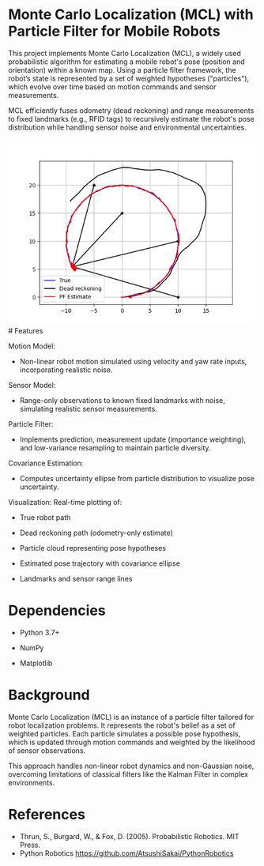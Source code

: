 # Monte Carlo Localization (MCL) with Particle Filter for Mobile Robots

This project implements Monte Carlo Localization (MCL), a widely used probabilistic algorithm for estimating a mobile robot's pose (position and orientation) within a known map. Using a particle filter framework, the robot’s state is represented by a set of weighted hypotheses ("particles"), which evolve over time based on motion commands and sensor measurements.

MCL efficiently fuses odometry (dead reckoning) and range measurements to fixed landmarks (e.g., RFID tags) to recursively estimate the robot's pose distribution while handling sensor noise and environmental uncertainties.

<img src = "pf_localization.png">
# Features

Motion Model: 
- Non-linear robot motion simulated using velocity and yaw rate inputs, incorporating realistic noise.

Sensor Model: 
- Range-only observations to known fixed landmarks with noise, simulating realistic sensor measurements.

Particle Filter: 
- Implements prediction, measurement update (importance weighting), and low-variance resampling to maintain particle diversity.

Covariance Estimation: 
- Computes uncertainty ellipse from particle distribution to visualize pose uncertainty.

Visualization: 
Real-time plotting of:

- True robot path

- Dead reckoning path (odometry-only estimate)

- Particle cloud representing pose hypotheses

- Estimated pose trajectory with covariance ellipse

- Landmarks and sensor range lines

# Dependencies

- Python 3.7+

- NumPy

- Matplotlib

# Background

Monte Carlo Localization (MCL) is an instance of a particle filter tailored for robot localization problems. It represents the robot's belief as a set of weighted particles. Each particle simulates a possible pose hypothesis, which is updated through motion commands and weighted by the likelihood of sensor observations.

This approach handles non-linear robot dynamics and non-Gaussian noise, overcoming limitations of classical filters like the Kalman Filter in complex environments.

# References
- Thrun, S., Burgard, W., & Fox, D. (2005). Probabilistic Robotics. MIT Press.
- Python Robotics https://github.com/AtsushiSakai/PythonRobotics
